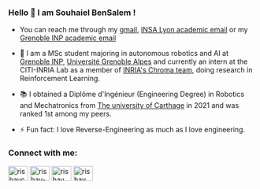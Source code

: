 ### Hello 👋 I am Souhaiel BenSalem ! 
- You can reach me through my [gmail](souhaiel23bnsalem@gmail.com), [INSA Lyon academic email](souahalel.ben-salem@insa-lyon.fr) or my  [Grenoble INP academic email](souhaiel.ben-salem@grenoble-inp.org)
- :school: I am a MSc student majoring in autonomous robotics and AI at [Grenoble INP](https://www.grenoble-inp.fr/), [Université Grenoble Alpes](https://www.univ-grenoble-alpes.fr/english/) and currently an intern at the CITI-INRIA Lab as a member of [INRIA's Chroma team](https://team.inria.fr/chroma/en/), doing research in Reinforcement Learning.
- :books: I obtained a Diplôme d'Ingénieur (Engineering Degree) in Robotics and Mechatronics from [The university of Carthage](http://www.ucar.rnu.tn/) in 2021 and was ranked 1st among my peers.

- ⚡ Fun fact: I love Reverse-Engineering as much as I love engineering.

<h3 align="left">Connect with me:</h3>
<p align="left">
<a href="https://twitter.com/rishavchanda" target="blank"><img align="center" src="https://raw.githubusercontent.com/rahuldkjain/github-profile-readme-generator/master/src/images/icons/Social/twitter.svg" alt="rishavchanda" height="30" width="40" /></a>
<a href="https://linkedin.com/in/rishav-chanda-b89a791b3" target="blank"><img align="center" src="https://raw.githubusercontent.com/rahuldkjain/github-profile-readme-generator/master/src/images/icons/Social/linked-in-alt.svg" alt="rishav-chanda-b89a791b3" height="30" width="40" /></a>
<a href="https://instagram.com/rishav_chanda" target="blank"><img align="center" src="https://raw.githubusercontent.com/rahuldkjain/github-profile-readme-generator/master/src/images/icons/Social/instagram.svg" alt="rishav_chanda" height="30" width="40" /></a>
<a href="https://www.youtube.com/c/rishav chanda" target="blank"><img align="center" src="https://raw.githubusercontent.com/rahuldkjain/github-profile-readme-generator/master/src/images/icons/Social/youtube.svg" alt="rishav chanda" height="30" width="40" /></a>
</p>
